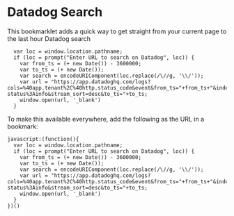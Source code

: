 # Datadog Search

This bookmarklet adds a quick way to get straight from your current page to the last hour Datadog search

```
  var loc = window.location.pathname;
  if (loc = prompt("Enter URL to search on Datadog", loc)) {
    var from_ts = (+ new Date()) - 3600000;
    var to_ts = (+ new Date());
    var search = encodeURIComponent(loc.replace(/\//g, '\\/'));
    var url = "https://app.datadoghq.com/logs?cols=%40app.tenant%2C%40http.status_code&event&from_ts="+from_ts+"&index=&live=true&messageDisplay=inline&query="+search+"+-status%3Ainfo&stream_sort=desc&to_ts="+to_ts;
    window.open(url, '_blank')
  }
```

To make this available everywhere, add the following as the URL in a bookmark:

```
javascript:(function(){
  var loc = window.location.pathname;
  if (loc = prompt("Enter URL to search on Datadog", loc)) {
    var from_ts = (+ new Date()) - 3600000;
    var to_ts = (+ new Date());
    var search = encodeURIComponent(loc.replace(/\//g, '\\/'));
    var url = "https://app.datadoghq.com/logs?cols=%40app.tenant%2C%40http.status_code&event&from_ts="+from_ts+"&index=&live=true&messageDisplay=inline&query="+search+"+-status%3Ainfo&stream_sort=desc&to_ts="+to_ts;
    window.open(url, '_blank')
  }
})()
```
